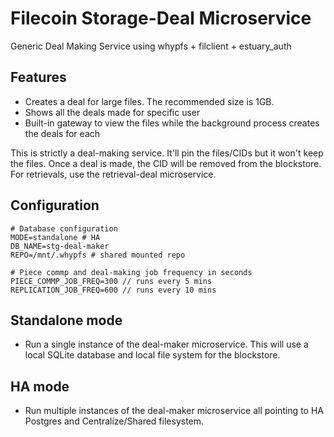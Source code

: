 # Filecoin Storage-Deal Microservice
Generic Deal Making Service using whypfs + filclient + estuary_auth

## Features
- Creates a deal for large files. The recommended size is 1GB. 
- Shows all the deals made for specific user
- Built-in gateway to view the files while the background process creates the deals for each

This is strictly a deal-making service. It'll pin the files/CIDs but it won't keep the files. Once a deal is made, the CID will be removed from the blockstore. For retrievals, use the retrieval-deal microservice.

## Configuration
```
# Database configuration
MODE=standalone # HA
DB_NAME=stg-deal-maker
REPO=/mnt/.whypfs # shared mounted repo

# Piece commp and deal-making job frequency in seconds
PIECE_COMMP_JOB_FREQ=300 // runs every 5 mins
REPLICATION_JOB_FREQ=600 // runs every 10 mins
```

## Standalone mode
- Run a single instance of the deal-maker microservice. This will use a local SQLite database and local file system for the blockstore.

## HA mode
- Run multiple instances of the deal-maker microservice all pointing to HA Postgres and Centralize/Shared filesystem.


